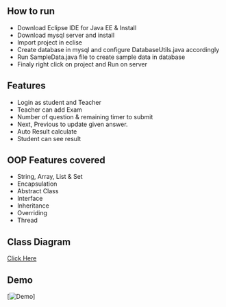 ## How to run
  - Download Eclipse IDE for Java EE & Install
  - Download mysql server and install
  - Import project in eclise
  - Create database in mysql and configure DatabaseUtils.java accordingly
  - Run SampleData.java file to create sample data in database
  - Finaly right click on project and Run on server

## Features
  - Login as student and Teacher
  - Teacher can add Exam
  - Number of question & remaining timer to submit
  - Next, Previous to update given answer.
  - Auto Result calculate
  - Student can see result

## OOP Features covered
  - String, Array, List & Set
  - Encapsulation
  - Abstract Class
  - Interface
  - Inheritance 
  - Overriding
  - Thread

## Class Diagram

[Click Here](ClassDiagram.pdf)
 
## Demo

[![Demo](https://youtu.be/sIwLoQw0CJ0)]

